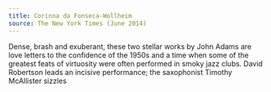 ```yaml
---
title: Corinna da Fonseca-Wollheim
source: The New York Times (June 2014)
---
```

Dense, brash and exuberant, these two stellar works by John Adams are love letters to the confidence of the 1950s and a time when some of the greatest feats of virtuosity were often performed in smoky jazz clubs. David Robertson leads an incisive performance; the saxophonist Timothy McAllister sizzles